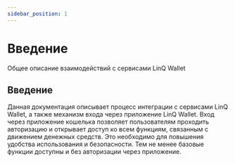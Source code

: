 ```yaml
---
sidebar_position: 1
---
```


# Введение

Общее описание взаимодействий с сервисами LinQ Wallet

## Введение

Данная документация описывает процесс интеграции с сервисами LinQ Wallet, а также механизм входа через приложение LinQ Wallet. Вход через приложение кошелька позволяет пользователям проходить авторизацию и открывает доступ ко всем функциям, связанным с движением денежных средств. Это необходимо для повышения удобства использования и безопасности. Тем не менее базовые функции доступны и без авторизации через приложение.